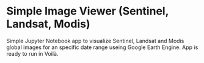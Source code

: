 # Simple Image Viewer (Sentinel, Landsat, Modis)
Simple Jupyter Notebook app to visualize Sentinel, Landsat and Modis global images for an specific date range useing Google Earth Engine. App is ready to run in Voilà.

